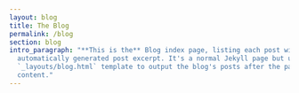 ```yaml
---
layout: blog
title: The Blog
permalink: /blog
section: blog
intro_paragraph: "**This is the** Blog index page, listing each post with an
  automatically generated post excerpt. It's a normal Jekyll page but uses the
  `_layouts/blog.html` template to output the blog's posts after the page
  content."
---
```

